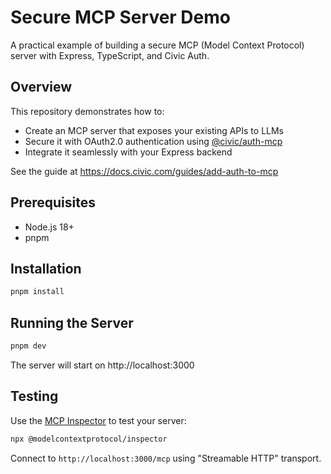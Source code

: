 # Secure MCP Server Demo

A practical example of building a secure MCP (Model Context Protocol) server with Express, TypeScript, and Civic Auth.

## Overview

This repository demonstrates how to:
- Create an MCP server that exposes your existing APIs to LLMs
- Secure it with OAuth2.0 authentication using [@civic/auth-mcp](https://www.npmjs.com/package/@civic/auth-mcp)
- Integrate it seamlessly with your Express backend

See the guide at https://docs.civic.com/guides/add-auth-to-mcp

## Prerequisites

- Node.js 18+
- pnpm

## Installation

```bash
pnpm install
```

## Running the Server

```bash
pnpm dev
```

The server will start on http://localhost:3000

## Testing

Use the [MCP Inspector](https://github.com/modelcontextprotocol/inspector) to test your server:

```bash
npx @modelcontextprotocol/inspector
```

Connect to `http://localhost:3000/mcp` using "Streamable HTTP" transport.